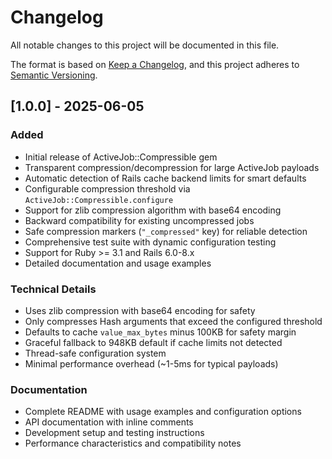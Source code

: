 # Changelog

All notable changes to this project will be documented in this file.

The format is based on [Keep a Changelog](https://keepachangelog.com/en/1.0.0/),
and this project adheres to [Semantic Versioning](https://semver.org/spec/v2.0.0.html).

## [1.0.0] - 2025-06-05

### Added
- Initial release of ActiveJob::Compressible gem
- Transparent compression/decompression for large ActiveJob payloads
- Automatic detection of Rails cache backend limits for smart defaults
- Configurable compression threshold via `ActiveJob::Compressible.configure`
- Support for zlib compression algorithm with base64 encoding
- Backward compatibility for existing uncompressed jobs
- Safe compression markers (`"_compressed"` key) for reliable detection
- Comprehensive test suite with dynamic configuration testing
- Support for Ruby >= 3.1 and Rails 6.0-8.x
- Detailed documentation and usage examples

### Technical Details
- Uses zlib compression with base64 encoding for safety
- Only compresses Hash arguments that exceed the configured threshold
- Defaults to cache `value_max_bytes` minus 100KB for safety margin
- Graceful fallback to 948KB default if cache limits not detected
- Thread-safe configuration system
- Minimal performance overhead (~1-5ms for typical payloads)

### Documentation
- Complete README with usage examples and configuration options
- API documentation with inline comments
- Development setup and testing instructions
- Performance characteristics and compatibility notes
